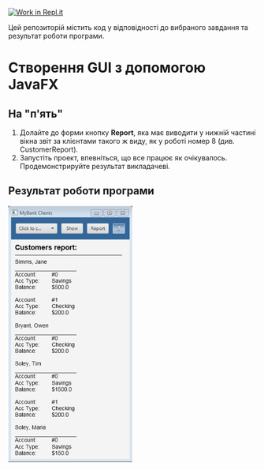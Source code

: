 [![Work in Repl.it](https://classroom.github.com/assets/work-in-replit-14baed9a392b3a25080506f3b7b6d57f295ec2978f6f33ec97e36a161684cbe9.svg)](https://classroom.github.com/online_ide?assignment_repo_id=2824601&assignment_repo_type=AssignmentRepo)

Цей репозиторій містить код у відповідності до вибраного завдання та результат роботи програми.

# Створення GUI з допомогою JavaFX
## На "п'ять"
1. Долайте до форми кнопку **Report**, яка має виводити у нижній частині вікна звіт за клієнтами такого ж виду, як у роботі номер 8 (див. CustomerReport).
2. Запустіть проект, впевніться, що все працює як очікувалось. Продемонстрируйте результат викладачеві.

## Результат роботи програми
<img src="https://github.com/ppc-ntu-khpi/gui-lab3-34-idjis/blob/master/gui.PNG" width="50%"/>
